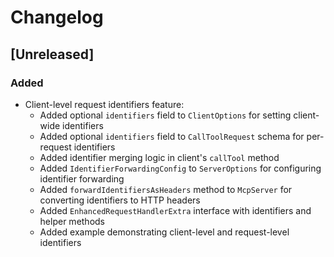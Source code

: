 # Changelog

## [Unreleased]

### Added
- Client-level request identifiers feature:
  - Added optional `identifiers` field to `ClientOptions` for setting client-wide identifiers
  - Added optional `identifiers` field to `CallToolRequest` schema for per-request identifiers
  - Added identifier merging logic in client's `callTool` method
  - Added `IdentifierForwardingConfig` to `ServerOptions` for configuring identifier forwarding
  - Added `forwardIdentifiersAsHeaders` method to `McpServer` for converting identifiers to HTTP headers
  - Added `EnhancedRequestHandlerExtra` interface with identifiers and helper methods
  - Added example demonstrating client-level and request-level identifiers
